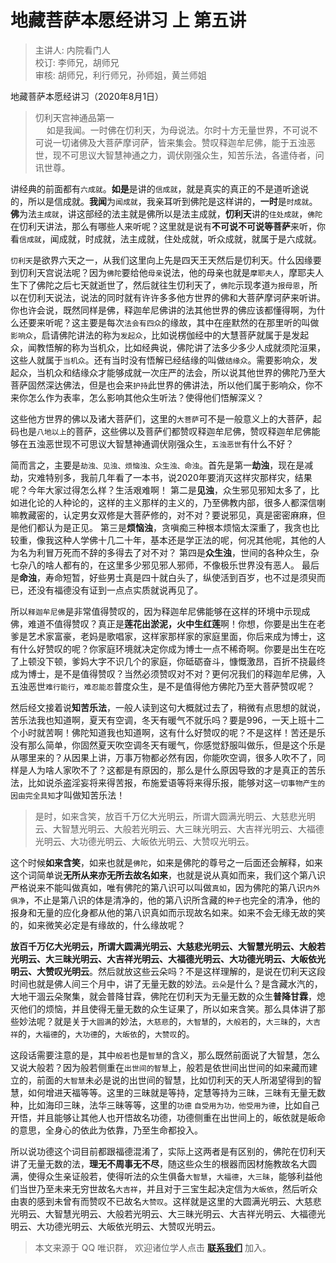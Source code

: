 # 地藏菩萨本愿经讲习 上 第五讲

> 主讲人: 内院看门人 <br />
> 校订: 李师兄，胡师兄 <br />
> 审核: 胡师兄，利行师兄，孙师姐，黄兰师姐 <br />

地藏菩萨本愿经讲习（2020年8月1日）

> 忉利天宫神通品第一 <br />
>　 如是我闻。一时佛在忉利天，为母说法。尔时十方无量世界，不可说不可说一切诸佛及大菩萨摩诃萨，皆来集会。赞叹释迦牟尼佛，能于五浊恶世，现不可思议大智慧神通之力，调伏刚强众生，知苦乐法，各遣侍者，问讯世尊。

讲经典的前面都有`六成就`。**如是**是讲的`信成就`，就是真实的真正的不是道听途说的，所以是信成就。**我闻**为`闻成就`，我亲耳听到佛陀是这样讲的，**一时**是`时成就`。**佛**为法`主成就`，讲这部经的法主就是佛所以是法主成就，**忉利天**讲的`住处成就`，`佛陀`在忉利天讲法，那么有哪些人来听呢？这里就是说有**不可说不可说等菩萨**来听，你看`信成就`，闻成就，时成就，法主成就，住处成就，听众成就，就属于是六成就。

`忉利天`是欲界六天之一，从我们这里向上先是四天王天然后是忉利天。什么因缘要到忉利天宫说法呢？因为`佛陀`要给他`母亲`说法，他的母亲也就是`摩耶夫人`，摩耶夫人生下了佛陀之后七天就逝世了，然后就往生忉利天了，`佛陀`示现孝道`为报母恩`，所以在忉利天说法，说法的同时就有许许多多他方世界的佛和大菩萨摩诃萨来听讲。你也许会说，既然同样是佛，释迦牟尼佛讲的法其他世界的佛应该都懂得啊，为什么还要来听呢？这主要是每次`法会有四众`的缘故，其中在座默然的在那里听的叫做`影响众`，启请佛陀讲法的称为`发起众`，比如说楞伽经中的大慧菩萨就属于是发起众，闻教悟解的称为当机众，比如经典说，佛陀讲了法多少多少人成就须陀洹果，这些人就属于`当机众`。还有当时没有悟解已经结缘的叫做`结缘众`。需要影响众，发起众，当机众和结缘众才能够成就一次庄严的法会，所以说其他世界的佛陀乃至大菩萨固然深达佛法，但是也会来`护持`此世界的佛讲法，所以他们属于影响众，你不来你怎么作为表率，怎么影响其他众生听法？使得他们悟解深义？

这些他方世界的佛以及诸大菩萨们，这里的`大菩萨`可不是一般意义上的大菩萨，起码也是`八地以上`的菩萨，这些佛以及菩萨们都赞叹释迦牟尼佛，赞叹释迦牟尼佛能够在五浊恶世现不可思议大智慧神通调伏刚强众生，`五浊恶世`有什么不好？

简而言之，主要是`劫浊、见浊、烦恼浊、众生浊、命浊`。首先是第一**劫浊**，现在是减劫，灾难特别多，我前几年看了一本书，说2020年要消灭这样灾那样灾，结果呢？今年大家过得怎么样？生活艰难啊！
第二是**见浊**，众生邪见邪知太多了，比如进化论的人种论的，这样的主义那样的主义的，乃至佛教内部，很多人都深信喇嘛教藏密的，认定男女双修是大菩萨修的，对不对？要说邪见，真是密密麻麻，但是他们都认为是正见。
第三是**烦恼浊**，贪嗔痴三种根本烦恼太深重了，我贪也比较重，像我这种人学佛十几二十年，基本还是学正法的呢，何况其他呢，其他的人为名为利冒万死而不辞的多得去了对不对？
第四是**众生浊**，世间的各种众生，杂七杂八的啥人都有的，在这里多少邪见邪人邪师，不像极乐世界没有恶人。
最后是**命浊**，寿命短暂，好些男士真是四十就白头了，纵使活到百岁，也不过是须臾而已，还没有福德没有证到一点点实质就说再见了。

所以`释迦牟尼佛`是非常值得赞叹的，因为释迦牟尼佛能够在这样的环境中示现成佛，难道不值得赞叹？真正是**莲花出淤泥，火中生红莲**啊！你想，你要是出生在老爹是艺术家富豪，老妈是歌唱家，这样家那样家的家庭里面，你后来成为博士，这有什么好赞叹的呢？你家庭环境就决定你成为博士一点不稀奇啊。你要是出生在吃了上顿没下顿，爹妈大字不识几个的家庭，你砥砺奋斗，慷慨激昂，百折不挠最终成为博士，是不是值得赞叹？当然必须赞叹对不对？更何况我们的释迦牟尼佛，入五浊恶世`难行能行`，`难忍能忍`普度众生，是不是值得他方佛陀乃至大菩萨赞叹呢？

然后经文接着说**知苦乐法**，一般人读到这句大概就过去了，稍微有点思想的就说，苦乐法我也知道啊，夏天有空调，冬天有暖气不就乐吗？要是996，一天上班十二个小时就苦啊！佛陀知道我也知道啊，这有什么好赞叹的呢？不是这样！苦还是乐没有那么简单，你固然夏天吹空调冬天有暖气，你感觉舒服叫做乐，但是这个乐是从哪里来的？从因果上讲，万事万物都必然有因，你能吹空调，很多人吹不了，同样是人为啥人家吹不了？这都是有原因的，那么是什么原因导致的才是真正的苦乐法，比如说杀盗淫妄将来得苦报，布施爱语等将来得乐报，能够对这`一切事物产生的因由完全具知`才叫做知苦乐法！

> 是时，如来含笑，放百千万亿大光明云，所谓大圆满光明云、大慈悲光明云、大智慧光明云、大般若光明云、大三昧光明云、大吉祥光明云、大福德光明云、大功德光明云、大皈依光明云、大赞叹光明云。

这个时候**如来含笑**，如来也就是`佛陀`，如来是佛陀的尊号之一后面还会解释，如来这个词简单说**无所从来亦无所去故名如来**，也就是说从真如而来，我们这个第八识严格说来不能叫做真如，唯有佛陀的第八识可以叫做`真如`，因为佛陀的第八识`内外俱净`，不止是第八识的体是清净的，他的第八识所含藏的`种子`也完全的清净，他的报身和无量的应化身都从他的第八识真如而示现故名如来。如来不会无缘无故的笑的，如来微笑必定是有缘故的，什么缘故呢？

**放百千万亿大光明云，所谓大圆满光明云、大慈悲光明云、大智慧光明云、大般若光明云、大三昧光明云、大吉祥光明云、大福德光明云、大功德光明云、大皈依光明云、大赞叹光明云**。然后就放这些云朵吗？不是这样理解的，是说在忉利天这段时间也就是佛人间三个月中，讲了无量无数的妙法。`云朵`是什么？是含藏水汽的，大地干涸云朵聚集，就会普降甘霖，佛陀在忉利天为无量无数的众生**普降甘霖**，熄灭他们的烦恼，并且使得无量无数的众生证果了，所以如来含笑。那么具体讲了那些妙法呢？就是关于`大圆满`的妙法，`大慈悲`的，`大智慧`的，`大般若`的，`大三昧`的，`大吉祥`的，`大福德`的，`大功德`的，`大皈依`的，`大赞叹`的。

这段话需要注意的是，其中`般若`也是`智慧`的含义，那么既然前面说了大智慧，怎么又说大般若？因为般若侧重在`出世间的智慧`上，般若是依世间出世间的如来藏而建立的，前面的`大智慧`未必是说的出世间的智慧，比如忉利天的天人所渴望得到的智慧，如何增进天福等等。这里的三昧就是等持，定慧等持为三昧，三昧有无量无数种，比如海印三昧，法华三昧等等，这里的`功德` `自受用为功，他受用为德`，比如自己开悟，并且能够让其他人也开悟故名功德，功德侧重在出世间上的，皈依就是皈命的意思，全身心的依此为依靠，乃至生命都投入。

所以说功德这个词目前都跟福德混淆了，实际上这两者是有区别的，佛陀在忉利天讲了无量无数的法，**理无不周事无不尽**，随这些众生的根器而因材施教故名大圆满，使得众生亲证般若，使得听法的众生俱备`大智慧`，`大福德`，`大三昧`，能够利益他们当世乃至未来无穷世故名`大吉祥`，并且对于三宝生起决定信为`大皈依`，然后听众由衷的感到未曾有而赞叹不已故名`大赞叹`。这样就是这里的大圆满光明云、大慈悲光明云、大智慧光明云、大般若光明云、大三昧光明云、大吉祥光明云、大福德光明云、大功德光明云、大皈依光明云、大赞叹光明云。

> 本文来源于 QQ 唯识群， 欢迎诸位学人点击 **[联系我们](https://mp.weixin.qq.com/s/lZCfWjmLjgNR165Tx4_bCQ)** 加入。
